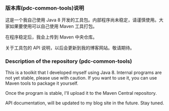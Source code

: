 <h3>版本库(pdc-common-tools)说明</h3>
<p>这是一个我自己使用 Java 8 开发的工具包。内部程序尚未稳定，请谨慎使用。大家如果要使用可以自己使用 Maven 工具打包。</p>
<p>在程序稳定后，我会上传到 Maven 中央仓库。</p>
<p>关于工具包的 API 说明，以后会更新到我的博客网站。敬请期待。</p>

<h3>Description of the repository (pdc-common-tools)</h3>
<p>This is a toolkit that I developed myself using Java 8. Internal programs are not yet stable, please use with caution. If you want to use it, you can use Maven tools to package it yourself.</p>
<p>Once the program is stable, I'll upload it to the Maven Central repository.</p>
<p>API documentation, will be updated to my blog site in the future. Stay tuned.</p>